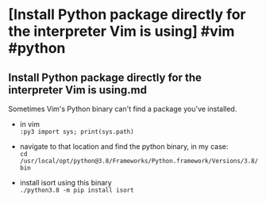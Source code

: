 # [Install Python package directly for the interpreter Vim is using] #vim #python

## Install Python package directly for the interpreter Vim is using.md

Sometimes Vim's Python binary can't find a package you've installed.

- in vim  
  `:py3 import sys; print(sys.path)`

- navigate to that location and find the python binary, in my case:  
  `cd /usr/local/opt/python@3.8/Frameworks/Python.framework/Versions/3.8/bin`

- install isort using this binary  
  `./python3.8 -m pip install isort`

